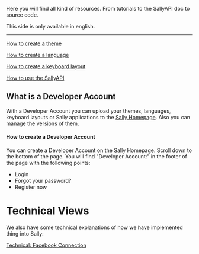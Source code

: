 Here you will find all kind of resources.
From tutorials to the SallyAPI doc to source code.

This side is only available in english.


---


[How to create a theme](HowToCreateATheme.md)

[How to create a language](HowToCreateALanguage.md)

[How to create a keyboard layout](HowToCreateAKeyboardLayout.md)

[How to use the SallyAPI](HowToUseTheSallyAPI.md)



## What is a Developer Account ##

With a Developer Account you can upload your themes, languages, keyboard layouts or Sally applications to the [Sally Homepage](http://www.sally-project.org/). Also you can manage the versions of them.

#### How to create a Developer Account ####

You can create a Developer Account on the Sally Homepage. Scroll down to the bottom of the page. You will find "Developer Account:" in the footer of the page with the following points:
  * Login
  * Forgot your password?
  * Register now


# Technical Views #
We also have some technical explanations of how we have implemented thing into Sally:

[Technical: Facebook Connection](TechnicalFacebookConnection.md)
